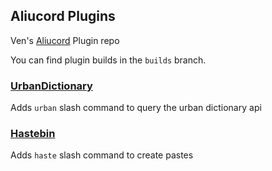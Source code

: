 ## Aliucord Plugins

Ven's [Aliucord](https://github.com/Aliucord) Plugin repo

You can find plugin builds in the `builds` branch.

### [UrbanDictionary](https://github.com/Vendicated/AliucordPlugins/blob/builds/UrbanDictionary.zip?raw=true)

Adds `urban` slash command to query the urban dictionary api

### [Hastebin](https://github.com/Vendicated/AliucordPlugins/blob/builds/Hastebin.zip?raw=true)

Adds `haste` slash command to create pastes
